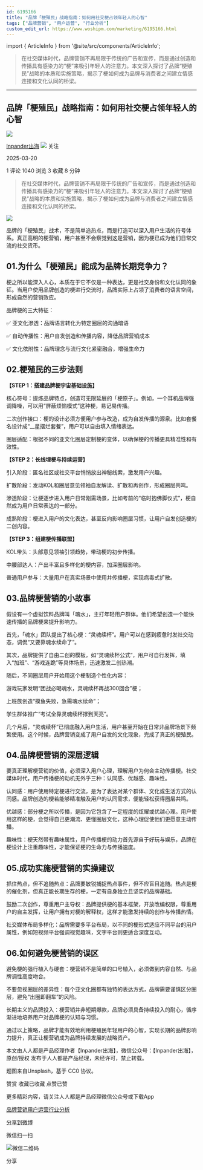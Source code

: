 ```yaml
---
id: 6195166
title: "品牌「梗殖民」战略指南：如何用社交梗占领年轻人的心智"
tags: ["品牌营销", "用户运营", "行业分析"]
custom_edit_url: https://www.woshipm.com/marketing/6195166.html
---
```

import { ArticleInfo } from '@site/src/components/ArticleInfo';

<ArticleInfo
    author="Inpander出海"
    authorLink="https://www.woshipm.com/u/1362651"
    published="2025-03-20"
    views={1040}
    comments={1}
    collects={3}
/>

> 在社交媒体时代，品牌营销不再局限于传统的广告和宣传，而是通过创造和传播具有感染力的“梗”来吸引年轻人的注意力。本文深入探讨了品牌“梗殖民”战略的本质和实施策略，揭示了梗如何成为品牌与消费者之间建立情感连接和文化认同的桥梁。

---

## 品牌「梗殖民」战略指南：如何用社交梗占领年轻人的心智

[![](https://image.woshipm.com/wp-files/2021/12/jDqfuQIT9r5FAFtYlSbb.jpg!/both/72x72)](https://www.woshipm.com/u/1362651)

[Inpander出海](https://www.woshipm.com/u/1362651) ![](https://static.woshipm.com/tag/1122_1@2x.png) 关注

2025-03-20

1 评论 1040 浏览 3 收藏 8 分钟

> 在社交媒体时代，品牌营销不再局限于传统的广告和宣传，而是通过创造和传播具有感染力的“梗”来吸引年轻人的注意力。本文深入探讨了品牌“梗殖民”战略的本质和实施策略，揭示了梗如何成为品牌与消费者之间建立情感连接和文化认同的桥梁。

![](https://image.woshipm.com/2024/07/24/9933f5aa-4994-11ef-8321-00163e142b65.png)

品牌的「梗殖民」战术，不是简单追热点，而是打造可以深入用户生活的符号体系。真正高明的梗营销，用户甚至不会察觉到这是营销，因为梗已成为他们日常交流的社交货币。

## 01.为什么「梗殖民」能成为品牌长期竞争力？

梗之所以能深入人心，本质在于它不仅是一种表达，更是社交身份和文化认同的象征。当用户使用品牌创造的梗进行交流时，品牌实际上占领了消费者的语言空间，形成自然的营销效应。

品牌梗的三大特征：

✅ 亚文化渗透：品牌语言转化为特定圈层的沟通暗语

✅ 自动传播性：用户自发创造和传播内容，降低品牌营销成本

✅ 文化依附性：品牌理念与流行文化紧密融合，增强生命力

## 02.梗殖民的三步法则

**【STEP 1：搭建品牌梗宇宙基础设施】**

核心符号：提炼品牌特点，创造可无限延展的「梗原子」。例如，一个耳机品牌强调降噪，可以用“屏蔽烦恼模式”这种梗，易记易传播。

二次创作接口：梗的设计必须方便用户参与改造，成为自发传播的源泉。比如套餐名设计成“\_\_星摆烂套餐”，用户可以自由填入情绪表达。

圈层适配：根据不同的亚文化圈层定制梗的变体，以确保梗的传播更具精准性和有效性。

**【STEP 2：长线埋梗与持续运营】**

引入阶段：匿名社区或社交平台悄悄放出神秘线索，激发用户兴趣。

扩散阶段：发动KOL和圈层意见领袖自发解读、扩散和再创作，形成圈层共鸣。

渗透阶段：让梗逐步进入用户日常刚需场景，比如考前的“临时抱佛脚仪式”，梗自然成为用户日常表达的一部分。

成熟阶段：梗进入用户的文化表达，甚至反向影响圈层习惯，让用户自发创造梗的二创内容。

**【STEP 3：组建梗传播联盟】**

KOL带头：头部意见领袖引领趋势，带动梗的初步传播。

中腰部达人：产出丰富且多样化的梗内容，加深圈层影响。

普通用户参与：大量用户在真实场景中使用并传播梗，实现病毒式扩散。

## 03.品牌梗营销的小故事

假设有一个虚拟饮料品牌叫「魂水」，主打年轻用户群体。他们希望创造一个能快速传播的品牌梗来提升影响力。

首先，「魂水」团队提出了核心梗：“灵魂续杯”。用户可以在感到疲惫时发社交动态，调侃“又要靠魂水续命了”。

其次，品牌提供了自由二创的模板，如“灵魂续杯公式”，用户可自行发挥，填入“加班”、“游戏连跪”等具体场景，迅速激发二创热潮。

随后，不同圈层用户开始用这个梗制造个性化内容：

游戏玩家发明“团战必喝魂水，灵魂续杯再战300回合”梗；

上班族创造“摸鱼失败，急需魂水续命”；

学生群体推广“考试全靠灵魂续杯撑到天亮”。

几个月后，“灵魂续杯”已彻底融入用户生活，用户甚至开始在日常非品牌场景下频繁使用。这个时候，品牌营销变成了用户自发的文化现象，完成了真正的梗殖民。

## 04.品牌梗营销的深层逻辑

要真正理解梗营销的价值，必须深入用户心理，理解用户为何会主动传播梗。社交媒体时代，用户传播梗的动机无外乎三种：认同感、优越感、趣味性。

认同感：用户使用特定梗进行交流，是为了表达对某个群体、文化或生活方式的认同感。品牌创造的梗若能够精准触及用户的认同需求，便能轻松获得圈层共鸣。

优越感：部分梗之所以传播，是因为它包含了一定程度的炫耀或优越心理。用户使用这样的梗，会觉得自己更潮流、更懂圈层文化，这种心理促使他们更愿意主动传播。

趣味性：梗天然带有趣味属性，用户传播梗的动力首先源自于好玩与娱乐，品牌在梗设计上注重趣味性，才能保证梗的生命力与传播速度。

## 05.成功实施梗营销的实操建议

抓住热点，但不追随热点：品牌要敏锐捕捉热点事件，但不应盲目追随。热点是梗的催化剂，但真正能长期生存的梗，一定有自身独立且坚实的品牌基础。

鼓励二次创作，尊重用户主导权：品牌提供梗的基本框架，开放改编权限，尊重用户的自主发挥，让用户拥有对梗的解释权，这样才能激发持续的创作与传播热情。

社交媒体布局多样化：品牌需要多平台布局，以不同的梗形式适应不同平台的用户属性，例如短视频平台强调视觉趣味，文字平台则更适合深度互动。

## 06.如何避免梗营销的误区

避免梗的强行植入与硬套：梗营销不是简单的口号植入，必须做到内容自然、与品牌调性高度吻合。

不要忽视圈层的差异性：每个亚文化圈都有独特的表达方式，品牌需要谨慎区分圈层，避免“出圈即翻车”的风险。

长期主义的品牌投入：梗营销并非短期爆款，品牌必须具备持续投入的耐心，循序渐进地培养用户对品牌梗的认知与习惯。

通过以上策略，品牌才能有效地利用梗殖民年轻用户的心智，实现长期的品牌影响力提升，真正让梗营销成为品牌持续发展的战略资产。

本文由人人都是产品经理作者【Inpander出海】，微信公众号：【Inpander出海】，原创/授权 发布于人人都是产品经理，未经许可，禁止转载。

题图来自Unsplash，基于 CC0 协议。

赞赏 收藏已收藏 点赞已赞

更多精彩内容，请关注人人都是产品经理微信公众号或下载App

[品牌营销](https://www.woshipm.com/tag/%e5%93%81%e7%89%8c%e8%90%a5%e9%94%80)[用户运营](https://www.woshipm.com/tag/%e7%94%a8%e6%88%b7%e8%bf%90%e8%90%a5)[行业分析](https://www.woshipm.com/tag/%e8%a1%8c%e4%b8%9a%e5%88%86%e6%9e%90)

[分享到微博](https://service.weibo.com/share/share.php?appkey=2775287854&title=品牌「梗殖民」战略指南：如何用社交梗占领年轻人的心智&url=https://www.woshipm.com/marketing/6195166.html&pic=https://image.woshipm.com/2024/07/24/9933f5aa-4994-11ef-8321-00163e142b65.png)

微信扫一扫

![微信二维码](https://api.pwmqr.com/qrcode/create/?url=https://www.woshipm.com/marketing/6195166.html)

分享
